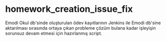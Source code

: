 # homework_creation_issue_fix
Emodi Okul db'sinde oluşturulan ödev kayıtlarının Jenkins ile Emodi db'sine aktarılması sırasında ortaya çıkan probleme çözüm bulana kadar işleyişin sorunsuz devam etmesi için hazırlanmış script.
